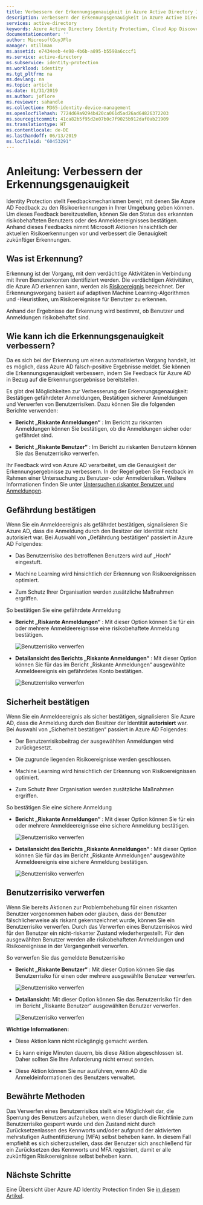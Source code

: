 ```yaml
---
title: Verbessern der Erkennungsgenauigkeit in Azure Active Directory Identity Protection (aktualisiert) | Microsoft-Dokumentation
description: Verbessern der Erkennungsgenauigkeit in Azure Active Directory Identity Protection (aktualisiert).
services: active-directory
keywords: Azure Active Directory Identity Protection, Cloud App Discovery, Verwalten von Anwendungen, Sicherheit, Risiko, Risikostufe, Sicherheitsrisiko, Sicherheitsrichtlinie
documentationcenter: ''
author: MicrosoftGuyJFlo
manager: mtillman
ms.assetid: e7434eeb-4e98-4b6b-a895-b5598a6cccf1
ms.service: active-directory
ms.subservice: identity-protection
ms.workload: identity
ms.tgt_pltfrm: na
ms.devlang: na
ms.topic: article
ms.date: 01/31/2019
ms.author: joflore
ms.reviewer: sahandle
ms.collection: M365-identity-device-management
ms.openlocfilehash: 7724d69a9294b420ca061d5ad26ad64826372203
ms.sourcegitcommit: 41ca82b5f95d2e07b0c7f9025b912daf0ab21909
ms.translationtype: HT
ms.contentlocale: de-DE
ms.lasthandoff: 06/13/2019
ms.locfileid: "60453291"
---
```

# <a name="how-to-improve-the-detection-accuracy"></a>Anleitung: Verbessern der Erkennungsgenauigkeit 

Identity Protection stellt Feedbackmechanismen bereit, mit denen Sie Azure AD Feedback zu den Risikoerkennungen in Ihrer Umgebung geben können. Um dieses Feedback bereitzustellen, können Sie den Status des erkannten risikobehafteten Benutzers oder des Anmeldeereignisses bestätigen. Anhand dieses Feedbacks nimmt Microsoft Aktionen hinsichtlich der aktuellen Risikoerkennungen vor und verbessert die Genauigkeit zukünftiger Erkennungen. 


## <a name="what-is-detection"></a>Was ist Erkennung?

Erkennung ist der Vorgang, mit dem verdächtige Aktivitäten in Verbindung mit Ihren Benutzerkonten identifiziert werden. Die verdächtigen Aktivitäten, die Azure AD erkennen kann, werden als [Risikoereignis](../reports-monitoring/concept-risk-events.md) bezeichnet. Der Erkennungsvorgang basiert auf adaptiven Machine Learning-Algorithmen und -Heuristiken, um Risikoereignisse für Benutzer zu erkennen.

Anhand der Ergebnisse der Erkennung wird bestimmt, ob Benutzer und Anmeldungen risikobehaftet sind. 


## <a name="how-can-i-improve-the-detection-accuracy"></a>Wie kann ich die Erkennungsgenauigkeit verbessern?

Da es sich bei der Erkennung um einen automatisierten Vorgang handelt, ist es möglich, dass Azure AD falsch-positive Ergebnisse meldet. Sie können die Erkennungsgenauigkeit verbessern, indem Sie Feedback für Azure AD in Bezug auf die Erkennungsergebnisse bereitstellen.

Es gibt drei Möglichkeiten zur Verbesserung der Erkennungsgenauigkeit: Bestätigen gefährdeter Anmeldungen, Bestätigen sicherer Anmeldungen und Verwerfen von Benutzerrisiken. Dazu können Sie die folgenden Berichte verwenden:

- **Bericht „Riskante Anmeldungen“** : Im Bericht zu riskanten Anmeldungen können Sie bestätigen, ob die Anmeldungen sicher oder gefährdet sind.

- **Bericht „Riskante Benutzer“** : Im Bericht zu riskanten Benutzern können Sie das Benutzerrisiko verwerfen. 

Ihr Feedback wird von Azure AD verarbeitet, um die Genauigkeit der Erkennungsergebnisse zu verbessern. In der Regel geben Sie Feedback im Rahmen einer Untersuchung zu Benutzer- oder Anmelderisiken. Weitere Informationen finden Sie unter [Untersuchen riskanter Benutzer und Anmeldungen](howto-investigate-risky-users-signins.md).


## <a name="confirm-compromised"></a>Gefährdung bestätigen

Wenn Sie ein Anmeldeereignis als gefährdet bestätigen, signalisieren Sie Azure AD, dass die Anmeldung durch den Besitzer der Identität nicht autorisiert war. Bei Auswahl von „Gefährdung bestätigen“ passiert in Azure AD Folgendes:

- Das Benutzerrisiko des betroffenen Benutzers wird auf „Hoch“ eingestuft.

- Machine Learning wird hinsichtlich der Erkennung von Risikoereignissen optimiert.
 
- Zum Schutz Ihrer Organisation werden zusätzliche Maßnahmen ergriffen.



So bestätigen Sie eine gefährdete Anmeldung

- **Bericht „Riskante Anmeldungen“** : Mit dieser Option können Sie für ein oder mehrere Anmeldeereignisse eine risikobehaftete Anmeldung bestätigen.

    ![Benutzerrisiko verwerfen](./media/howto-improve-detection-accuracy/07.png)

- **Detailansicht des Berichts „Riskante Anmeldungen“** : Mit dieser Option können Sie für das im Bericht „Riskante Anmeldungen“ ausgewählte Anmeldeereignis ein gefährdetes Konto bestätigen. 

    ![Benutzerrisiko verwerfen](./media/howto-improve-detection-accuracy/04.png)


 
## <a name="confirm-safe"></a>Sicherheit bestätigen


Wenn Sie ein Anmeldeereignis als sicher bestätigen, signalisieren Sie Azure AD, dass die Anmeldung durch den Besitzer der Identität **autorisiert** war. Bei Auswahl von „Sicherheit bestätigen“ passiert in Azure AD Folgendes:

- Der Benutzerrisikobeitrag der ausgewählten Anmeldungen wird zurückgesetzt.

- Die zugrunde liegenden Risikoereignisse werden geschlossen.

- Machine Learning wird hinsichtlich der Erkennung von Risikoereignissen optimiert.

- Zum Schutz Ihrer Organisation werden zusätzliche Maßnahmen ergriffen.
 

So bestätigen Sie eine sichere Anmeldung

- **Bericht „Riskante Anmeldungen“** : Mit dieser Option können Sie für ein oder mehrere Anmeldeereignisse eine sichere Anmeldung bestätigen.

    ![Benutzerrisiko verwerfen](./media/howto-improve-detection-accuracy/08.png)

- **Detailansicht des Berichts „Riskante Anmeldungen“** : Mit dieser Option können Sie für das im Bericht „Riskante Anmeldungen“ ausgewählte Anmeldeereignis eine sichere Anmeldung bestätigen. 

    ![Benutzerrisiko verwerfen](./media/howto-improve-detection-accuracy/05.png)




## <a name="dismiss-user-risk"></a>Benutzerrisiko verwerfen

Wenn Sie bereits Aktionen zur Problembehebung für einen riskanten Benutzer vorgenommen haben oder glauben, dass der Benutzer fälschlicherweise als riskant gekennzeichnet wurde, können Sie ein Benutzerrisiko verwerfen. Durch das Verwerfen eines Benutzerrisikos wird für den Benutzer ein nicht-riskanter Zustand wiederhergestellt. Für den ausgewählten Benutzer werden alle risikobehafteten Anmeldungen und Risikoereignisse in der Vergangenheit verworfen.


So verwerfen Sie das gemeldete Benutzerrisiko

- **Bericht „Riskante Benutzer“** : Mit dieser Option können Sie das Benutzerrisiko für einen oder mehrere ausgewählte Benutzer verwerfen.

    ![Benutzerrisiko verwerfen](./media/howto-improve-detection-accuracy/02.png)

- **Detailansicht**: Mit dieser Option können Sie das Benutzerrisiko für den im Bericht „Riskante Benutzer“ ausgewählten Benutzer verwerfen. 

    ![Benutzerrisiko verwerfen](./media/howto-improve-detection-accuracy/01.png)


**Wichtige Informationen:**

- Diese Aktion kann nicht rückgängig gemacht werden.

- Es kann einige Minuten dauern, bis diese Aktion abgeschlossen ist. Daher sollten Sie Ihre Anforderung nicht erneut senden.

- Diese Aktion können Sie nur ausführen, wenn AD die Anmeldeinformationen des Benutzers verwaltet. 



## <a name="best-practices"></a>Bewährte Methoden

Das Verwerfen eines Benutzerrisikos stellt eine Möglichkeit dar, die Sperrung des Benutzers aufzuheben, wenn dieser durch die Richtlinie zum Benutzerrisiko gesperrt wurde und den Zustand nicht durch Zurücksetzenlassen des Kennworts und/oder aufgrund der aktivierten mehrstufigen Authentifizierung (MFA) selbst beheben kann. In diesem Fall empfiehlt es sich sicherzustellen, dass der Benutzer sich anschließend für ein Zurücksetzen des Kennworts und MFA registriert, damit er alle zukünftigen Risikoereignisse selbst beheben kann.


## <a name="next-steps"></a>Nächste Schritte

Eine Übersicht über Azure AD Identity Protection finden Sie [in diesem Artikel](overview-v2.md).


